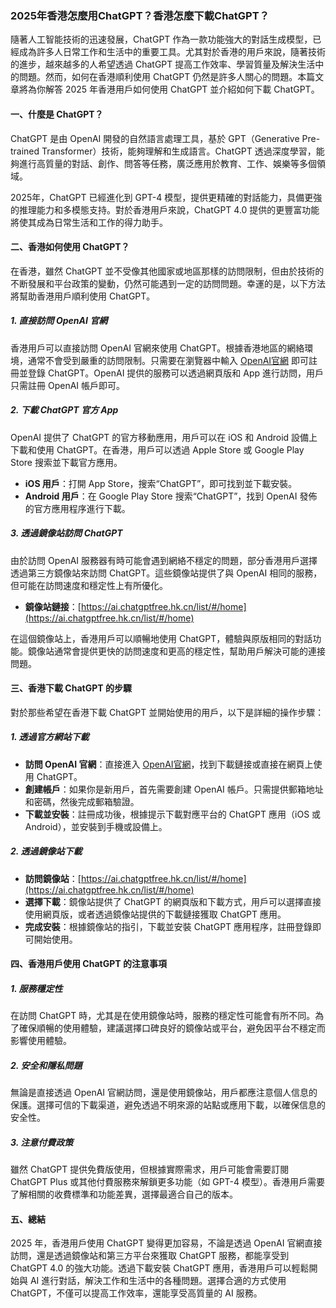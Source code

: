 ### 2025年香港怎麼用ChatGPT？香港怎麼下載ChatGPT？

隨著人工智能技術的迅速發展，ChatGPT 作為一款功能強大的對話生成模型，已經成為許多人日常工作和生活中的重要工具。尤其對於香港的用戶來說，隨著技術的進步，越來越多的人希望透過 ChatGPT 提高工作效率、學習質量及解決生活中的問題。然而，如何在香港順利使用 ChatGPT 仍然是許多人關心的問題。本篇文章將為你解答 2025 年香港用戶如何使用 ChatGPT 並介紹如何下載 ChatGPT。

#### 一、什麼是 ChatGPT？

ChatGPT 是由 OpenAI 開發的自然語言處理工具，基於 GPT（Generative Pre-trained Transformer）技術，能夠理解和生成語言。ChatGPT 透過深度學習，能夠進行高質量的對話、創作、問答等任務，廣泛應用於教育、工作、娛樂等多個領域。

2025年，ChatGPT 已經進化到 GPT-4 模型，提供更精確的對話能力，具備更強的推理能力和多模態支持。對於香港用戶來說，ChatGPT 4.0 提供的更豐富功能將使其成為日常生活和工作的得力助手。

#### 二、香港如何使用 ChatGPT？

在香港，雖然 ChatGPT 並不受像其他國家或地區那樣的訪問限制，但由於技術的不断發展和平台政策的變動，仍然可能遇到一定的訪問問題。幸運的是，以下方法將幫助香港用戶順利使用 ChatGPT。

##### 1. **直接訪問 OpenAI 官網**

香港用戶可以直接訪問 OpenAI 官網來使用 ChatGPT。根據香港地區的網絡環境，通常不會受到嚴重的訪問限制。只需要在瀏覽器中輸入 [OpenAI官網](https://www.openai.com/chatgpt) 即可註冊並登錄 ChatGPT。OpenAI 提供的服務可以透過網頁版和 App 進行訪問，用戶只需註冊 OpenAI 帳戶即可。

##### 2. **下載 ChatGPT 官方 App**

OpenAI 提供了 ChatGPT 的官方移動應用，用戶可以在 iOS 和 Android 設備上下載和使用 ChatGPT。在香港，用戶可以透過 Apple Store 或 Google Play Store 搜索並下載官方應用。

* **iOS 用戶**：打開 App Store，搜索“ChatGPT”，即可找到並下載安裝。
* **Android 用戶**：在 Google Play Store 搜索“ChatGPT”，找到 OpenAI 發佈的官方應用程序進行下載。

##### 3. **透過鏡像站訪問 ChatGPT**

由於訪問 OpenAI 服務器有時可能會遇到網絡不穩定的問題，部分香港用戶選擇透過第三方鏡像站來訪問 ChatGPT。這些鏡像站提供了與 OpenAI 相同的服務，但可能在訪問速度和穩定性上有所優化。

* **鏡像站鏈接**：[https://ai.chatgptfree.hk.cn/list/#/home](https://ai.chatgptfree.hk.cn/list/#/home)

在這個鏡像站上，香港用戶可以順暢地使用 ChatGPT，體驗與原版相同的對話功能。鏡像站通常會提供更快的訪問速度和更高的穩定性，幫助用戶解決可能的連接問題。

#### 三、香港下載 ChatGPT 的步驟

對於那些希望在香港下載 ChatGPT 並開始使用的用戶，以下是詳細的操作步驟：

##### 1. **透過官方網站下載**

* **訪問 OpenAI 官網**：直接進入 [OpenAI官網](https://www.openai.com/chatgpt)，找到下載鏈接或直接在網頁上使用 ChatGPT。
* **創建帳戶**：如果你是新用戶，首先需要創建 OpenAI 帳戶。只需提供郵箱地址和密碼，然後完成郵箱驗證。
* **下載並安裝**：註冊成功後，根據提示下載對應平台的 ChatGPT 應用（iOS 或 Android），並安裝到手機或設備上。

##### 2. **透過鏡像站下載**

* **訪問鏡像站**：[https://ai.chatgptfree.hk.cn/list/#/home](https://ai.chatgptfree.hk.cn/list/#/home)
* **選擇下載**：鏡像站提供了 ChatGPT 的網頁版和下載方式，用戶可以選擇直接使用網頁版，或者透過鏡像站提供的下載鏈接獲取 ChatGPT 應用。
* **完成安裝**：根據鏡像站的指引，下載並安裝 ChatGPT 應用程序，註冊登錄即可開始使用。

#### 四、香港用戶使用 ChatGPT 的注意事項

##### 1. **服務穩定性**

在訪問 ChatGPT 時，尤其是在使用鏡像站時，服務的穩定性可能會有所不同。為了確保順暢的使用體驗，建議選擇口碑良好的鏡像站或平台，避免因平台不穩定而影響使用體驗。

##### 2. **安全和隱私問題**

無論是直接透過 OpenAI 官網訪問，還是使用鏡像站，用戶都應注意個人信息的保護。選擇可信的下載渠道，避免透過不明來源的站點或應用下載，以確保信息的安全性。

##### 3. **注意付費政策**

雖然 ChatGPT 提供免費版使用，但根據實際需求，用戶可能會需要訂閱 ChatGPT Plus 或其他付費服務來解鎖更多功能（如 GPT-4 模型）。香港用戶需要了解相關的收費標準和功能差異，選擇最適合自己的版本。

#### 五、總結

2025 年，香港用戶使用 ChatGPT 變得更加容易，不論是透過 OpenAI 官網直接訪問，還是透過鏡像站和第三方平台來獲取 ChatGPT 服務，都能享受到 ChatGPT 4.0 的強大功能。透過下載安裝 ChatGPT 應用，香港用戶可以輕鬆開始與 AI 進行對話，解決工作和生活中的各種問題。選擇合適的方式使用 ChatGPT，不僅可以提高工作效率，還能享受高質量的 AI 服務。
